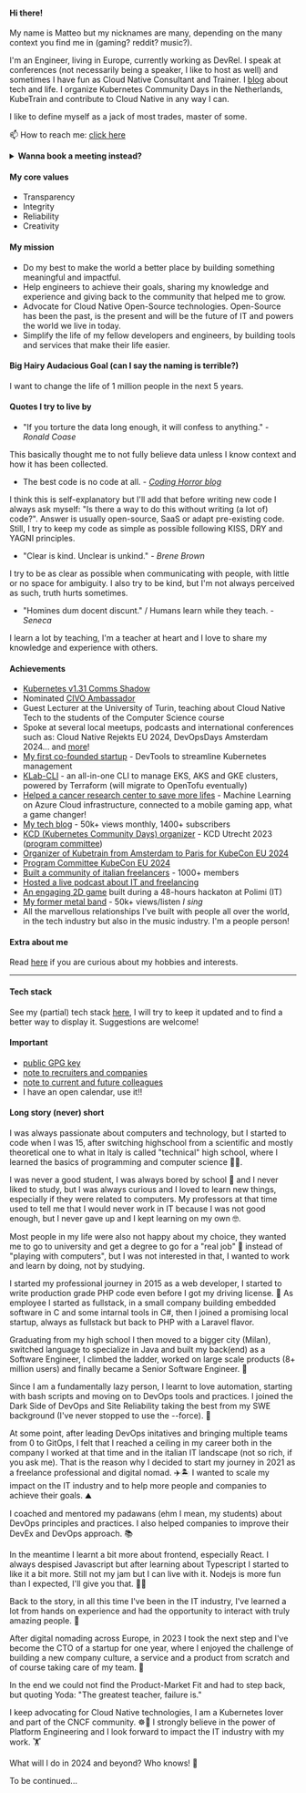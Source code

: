 #### Hi there!

My name is Matteo but my nicknames are many, depending on the many context you find me in (gaming? reddit? music?).

I'm an Engineer, living in Europe, currently working as DevRel. I speak at conferences (not necessarily being a speaker, I like to host as well) and sometimes I have fun as Cloud Native Consultant and Trainer.
I [blog](content-creation/blog/blog.md) about tech and life.
I organize Kubernetes Community Days in the Netherlands, KubeTrain and contribute to Cloud Native in any way I can.

I like to define myself as a jack of most trades, master of some.

📫 How to reach me: [click here](https://mb-consulting.dev/all-links)

<details>
  <summary><b>Wanna book a meeting instead?</b></summary>
  Here's a secret <a href="https://mb-consulting.dev/secret">link</a>! 🤫
</details>

#### My core values

- Transparency
- Integrity
- Reliability
- Creativity

#### My mission

- Do my best to make the world a better place by building something meaningful and impactful.
- Help engineers to achieve their goals, sharing my knowledge and experience and giving back to the community that helped me to grow.
- Advocate for Cloud Native Open-Source technologies. Open-Source has been the past, is the present and will be the future of IT and powers the world we live in today.
- Simplify the life of my fellow developers and engineers, by building tools and services that make their life easier. 

#### Big Hairy Audacious Goal (can I say the naming is terrible?)

I want to change the life of 1 million people in the next 5 years.

#### Quotes I try to live by

- "If you torture the data long enough, it will confess to anything." - _Ronald Coase_ 

This basically thought me to not fully believe data unless I know context and how it has been collected.

- The best code is no code at all. - [_Coding Horror blog_](https://blog.codinghorror.com/the-best-code-is-no-code-at-all/)

I think this is self-explanatory but I'll add that before writing new code I always ask myself: "Is there a way to do this without writing (a lot of) code?". Answer is usually open-source, SaaS or adapt pre-existing code. Still, I try to keep my code as simple as possible following KISS, DRY and YAGNI principles.

- "Clear is kind. Unclear is unkind." - _Brene Brown_

I try to be as clear as possible when communicating with people, with little or no space for ambiguity. I also try to be kind, but I'm not always perceived as such, truth hurts sometimes.

- "Homines dum docent discunt." / Humans learn while they teach. - _Seneca_

I learn a lot by teaching, I'm a teacher at heart and I love to share my knowledge and experience with others.

#### Achievements

- [Kubernetes v1.31 Comms Shadow](https://github.com/kubernetes/org/issues/4975)
- Nominated [CIVO Ambassador](https://www.civo.com/ambassadors)
- Guest Lecturer at the University of Turin, teaching about Cloud Native Tech to the students of the Computer Science course
- Spoke at several local meetups, podcasts and international conferences such as: Cloud Native Rejekts EU 2024, DevOpsDays Amsterdam 2024... and [more](https://github.com/mbianchidev/mbianchidev/blob/master/public-speaking/home.md)!
- [My first co-founded startup](https://www.linkedin.com/company/kubelab/) - DevTools to streamline Kubernetes management
- [KLab-CLI](https://github.com/mbianchidev/klab-cli) - an all-in-one CLI to manage EKS, AKS and GKE clusters, powered by Terraform (will migrate to OpenTofu eventually)
- [Helped a cancer research center to save more lifes](https://www.linkedin.com/pulse/kubelab-netherlands-cancer-institute-partner-around-ai-peter-comstock/?utm_source=rss&utm_campaign=articles_sitemaps&utm_medium=google_news) - Machine Learning on Azure Cloud infrastructure, connected to a mobile gaming app, what a game changer!
- [My tech blog](https://mb-consulting.dev/blog) - 50k+ views monthly, 1400+ subscribers
- [KCD (Kubernetes Community Days) organizer](https://community.cncf.io/kcd-netherlands/) - KCD Utrecht 2023 ([program committee](https://www.credly.com/badges/c9bc9d4e-02bb-4bcd-85a3-00f63981688a))
- [Organizer of Kubetrain from Amsterdam to Paris for KubeCon EU 2024](https://kubetrain.io/)
- [Program Committee KubeCon EU 2024](https://www.credly.com/badges/0ab0b4ed-7ca1-4bab-8643-8ad4d06efe70)
- [Built a community of italian freelancers](https://www.linkedin.com/groups/14023713/) - 1000+ members
- [Hosted a live podcast about IT and freelancing](https://www.twitch.tv/freelancezoo)
- [An engaging 2D game](https://github.com/mbianchidev/blockster-2d) built during a 48-hours hackaton at Polimi (IT)
- [My former metal band](https://www.youtube.com/watch?v=XBrvnVmkYJw) - 50k+ views/listen _I sing_
- All the marvellous relationships I've built with people all over the world, in the tech industry but also in the music industry. I'm a people person!

#### Extra about me

Read [here](extra.md) if you are curious about my hobbies and interests.

---

#### Tech stack

See my (partial) tech stack [here](tech-stack.md), I will try to keep it updated and to find a better way to display it. Suggestions are welcome!

#### Important 

- [public GPG key](keys/gpgkey.pub)
- [note to recruiters and companies](note-to-recruiters.md)
- [note to current and future colleagues](note-to-colleagues.md)
- I have an open calendar, use it!!

#### Long story (never) short

I was always passionate about computers and technology, but I started to code when I was 15, after switching highschool from a scientific and mostly theoretical one to what in Italy is called "technical" high school, where I learned the basics of programming and computer science 👨‍💻.

I was never a good student, I was always bored by school 🥱 and I never liked to study, but I was always curious and I loved to learn new things, especially if they were related to computers.
My professors at that time used to tell me that I would never work in IT because I was not good enough, but I never gave up and I kept learning on my own 🤓.

Most people in my life were also not happy about my choice, they wanted me to go to university and get a degree to go for a "real job" 🤨 instead of "playing with computers", but I was not interested in that, I wanted to work and learn by doing, not by studying.

I started my professional journey in 2015 as a web developer, I started to write production grade PHP code even before I got my driving license. 🚗 
As employee I started as fullstack, in a small company building embedded software in C and some intarnal tools in C#, then I joined a promising local startup, always as fullstack but back to PHP with a Laravel flavor.

Graduating from my high school I then moved to a bigger city (Milan), switched language to specialize in Java and built my back(end) as a Software Engineer, I climbed the ladder, worked on large scale products (8+ million users) and finally became a Senior Software Engineer. 👷

Since I am a fundamentally lazy person, I learnt to love automation, starting with bash scripts and moving on to DevOps tools and practices.
I joined the Dark Side of DevOps and Site Reliability taking the best from my SWE background (I've never stopped to use the --force). 🌌

At some point, after leading DevOps initatives and bringing multiple teams from 0 to GitOps, I felt that I reached a ceiling in my career both in the company I worked at that time and in the italian IT landscape (not so rich, if you ask me). 
That is the reason why I decided to start my journey in 2021 as a freelance professional and digital nomad. ✈️🏝️
I wanted to scale my impact on the IT industry and to help more people and companies to achieve their goals. ⛰️

I coached and mentored my padawans (ehm I mean, my students) about DevOps principles and practices. I also helped companies to improve their DevEx and DevOps approach. 📚

In the meantime I learnt a bit more about frontend, especially React. I always despised Javascript but after learning about Typescript I started to like it a bit more. Still not my jam but I can live with it. Nodejs is more fun than I expected, I'll give you that. 🙆‍♂️

Back to the story, in all this time I've been in the IT industry, I've learned a lot from hands on experience and had the opportunity to interact with truly amazing people. 🤝

After digital nomading across Europe, in 2023 I took the next step and I've become the CTO of a startup for one year, where I enjoyed the challenge of building a new company culture, a service and a product from scratch and of course taking care of my team. 🤟

In the end we could not find the Product-Market Fit and had to step back, but quoting Yoda: "The greatest teacher, failure is."

I keep advocating for Cloud Native technologies, I am a Kubernetes lover and part of the CNCF community. ☸️💙
I strongly believe in the power of Platform Engineering and I look forward to impact the IT industry with my work. 🏋️

What will I do in 2024 and beyond? Who knows! 🤩

To be continued...
